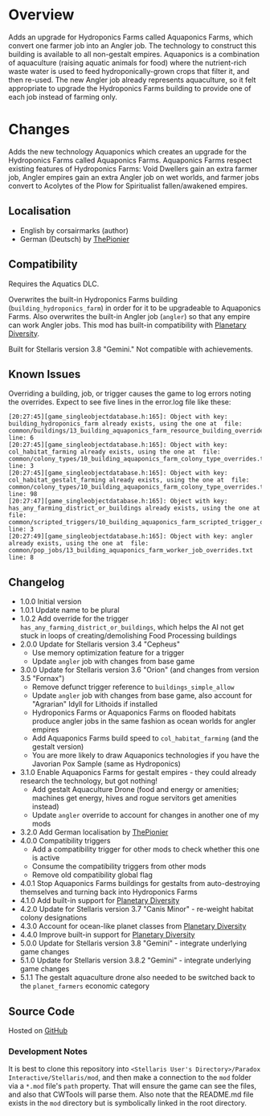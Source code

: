 # Overview

Adds an upgrade for Hydroponics Farms called Aquaponics Farms, which convert one farmer job into an Angler job.  The technology to construct this building is available to all non-gestalt empires.  Aquaponics is a combination of aquaculture (raising aquatic animals for food) where the nutrient-rich waste water is used to feed hydroponically-grown crops that filter it, and then re-used.  The new Angler job already represents aquaculture, so it felt appropriate to upgrade the Hydroponics Farms building to provide one of each job instead of farming only.

# Changes

Adds the new technology Aquaponics which creates an upgrade for the Hydroponics Farms called Aquaponics Farms.  Aquaponics Farms respect existing features of Hydroponics Farms: Void Dwellers gain an extra farmer job, Angler empires gain an extra Angler job on wet worlds, and farmer jobs convert to Acolytes of the Plow for Spiritualist fallen/awakened empires.

## Localisation

* English by corsairmarks (author)
* German (Deutsch) by [ThePionier](https://steamcommunity.com/id/ThePionier)

## Compatibility

Requires the Aquatics DLC.

Overwrites the built-in Hydroponics Farms building (`building_hydroponics_farm`) in order for it to be upgradeable to Aquaponics Farms.  Also overwrites the built-in Angler job (`angler`) so that any empire can work Angler jobs.  This mod has built-in compatibility with [Planetary Diversity](https://steamcommunity.com/sharedfiles/filedetails/?id=819148835).

Built for Stellaris version 3.8 "Gemini."  Not compatible with achievements.

## Known Issues

Overriding a building, job, or trigger causes the game to log errors noting the overrides.  Expect to see five lines in the error.log file like these:

```
[20:27:45][game_singleobjectdatabase.h:165]: Object with key: building_hydroponics_farm already exists, using the one at  file: common/buildings/13_building_aquaponics_farm_resource_building_overrides.txt line: 6
[20:27:45][game_singleobjectdatabase.h:165]: Object with key: col_habitat_farming already exists, using the one at  file: common/colony_types/10_building_aquaponics_farm_colony_type_overrides.txt line: 3
[20:27:45][game_singleobjectdatabase.h:165]: Object with key: col_habitat_gestalt_farming already exists, using the one at  file: common/colony_types/10_building_aquaponics_farm_colony_type_overrides.txt line: 98
[20:27:47][game_singleobjectdatabase.h:165]: Object with key: has_any_farming_district_or_buildings already exists, using the one at  file: common/scripted_triggers/10_building_aquaponics_farm_scripted_trigger_overrides.txt line: 3
[20:27:49][game_singleobjectdatabase.h:165]: Object with key: angler already exists, using the one at  file: common/pop_jobs/13_building_aquaponics_farm_worker_job_overrides.txt line: 8
```

## Changelog

* 1.0.0 Initial version
* 1.0.1 Update name to be plural
* 1.0.2 Add override for the trigger `has_any_farming_district_or_buildings`, which helps the AI not get stuck in loops of creating/demolishing Food Processing buildings
* 2.0.0 Update for Stellaris version 3.4 "Cepheus"
    * Use memory optimization feature for a trigger
    * Update `angler` job with changes from base game
* 3.0.0 Update for Stellaris version 3.6 "Orion" (and changes from version 3.5 "Fornax")
    * Remove defunct trigger reference to `buildings_simple_allow`
    * Update `angler` job with changes from base game, also account for "Agrarian" Idyll for Lithoids if installed
    * Hydroponics Farms or Aquaponics Farms on flooded habitats produce angler jobs in the same fashion as ocean worlds for angler empires
    * Add Aquaponics Farms build speed to `col_habitat_farming` (and the gestalt version)
    * You are more likely to draw Aquaponics technologies if you have the Javorian Pox Sample (same as Hydroponics)
* 3.1.0 Enable Aquaponics Farms for gestalt empires - they could already research the technology, but got nothing!
    * Add gestalt Aquaculture Drone (food and energy or amenities; machines get energy, hives and rogue servitors get amenities instead)
    * Update `angler` override to account for changes in another one of my mods
* 3.2.0 Add German localisation by [ThePionier](https://steamcommunity.com/id/ThePionier)
* 4.0.0 Compatibility triggers
    * Add a compatibility trigger for other mods to check whether this one is active
    * Consume the compatibility triggers from other mods
    * Remove old compatibility global flag
* 4.0.1 Stop Aquaponics Farms buildings for gestalts from auto-destroying themselves and turning back into Hydroponics Farms
* 4.1.0 Add built-in support for [Planetary Diversity](https://steamcommunity.com/sharedfiles/filedetails/?id=819148835)
* 4.2.0 Update for Stellaris version 3.7 "Canis Minor" - re-weight habitat colony designations
* 4.3.0 Account for ocean-like planet classes from [Planetary Diversity](https://steamcommunity.com/sharedfiles/filedetails/?id=819148835)
* 4.4.0 Improve built-in support for [Planetary Diversity](https://steamcommunity.com/sharedfiles/filedetails/?id=819148835)
* 5.0.0 Update for Stellaris version 3.8 "Gemini" - integrate underlying game changes
* 5.1.0 Update for Stellaris version 3.8.2 "Gemini" - integrate underlying game changes
* 5.1.1 The gestalt aquaculture drone also needed to be switched back to the `planet_farmers` economic category

## Source Code

Hosted on [GitHub](https://github.com/corsairmarks/building_aquaponics_farm)

### Development Notes

It is best to clone this repository into `<Stellaris User's Directory>/Paradox Interactive/Stellaris/mod`, and then make a connection to the `mod` folder via a `*.mod` file's `path` property.  That will ensure the game can see the files, and also that CWTools will parse them.  Also note that the README.md file exists in the `mod` directory but is symbolically linked in the root directory.